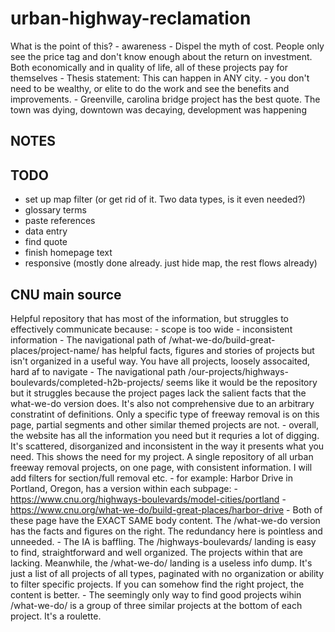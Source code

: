 # urban-highway-reclamation
What is the point of this?
    - awareness
    - Dispel the myth of cost. People only see the price tag and don't know enough about the return on investment. Both economically and in
    quality of life, all of these projects pay for themselves
    - Thesis statement: This can happen in ANY city.
        - you don't need to be wealthy, or elite to do the work and see the benefits and improvements.
        - Greenville, carolina bridge project has the best quote. The town was dying, downtown was decaying, development was happening 

## NOTES

## TODO
- set up map filter (or get rid of it. Two data types, is it even needed?)
- glossary terms
- paste references
- data entry
- find quote
- finish homepage text
- responsive (mostly done already. just hide map, the rest flows already)

## CNU main source
Helpful repository that has most of the information, but struggles to effectively communicate because:
    - scope is too wide
    - inconsistent information
        - The navigational path of /what-we-do/build-great-places/project-name/ has helpful facts, figures and stories of projects
        but isn't organized in a useful way. You have all projects, loosely assocaited, hard af to navigate
        - The navigational path /our-projects/highways-boulevards/completed-h2b-projects/ seems like it would be the repository but 
        it struggles because the project pages lack the salient facts that the what-we-do version does. It's also not comprehensive due
        to an arbitrary constratint of definitions. Only a specific type of freeway removal is on this page, partial segments and other
        similar themed projects are not. 
    - overall, the website has all the information you need but it requries a lot of digging. It's scattered, disorganized and inconsistent
    in the way it presents what you need. This shows the need for my project. A single repository of all urban freeway removal projects, on
    one page, with consistent information. I will add filters for section/full removal etc.
    - for example: Harbor Drive in Portland, Oregon, has a version within each subpage:
        - https://www.cnu.org/highways-boulevards/model-cities/portland
        - https://www.cnu.org/what-we-do/build-great-places/harbor-drive
        - Both of these page have the EXACT SAME body content. The /what-we-do version has the facts and figures on the right. The redundancy
        here is pointless and unneeded. 
        - The IA is baffling. The /highways-boulevards/ landing is easy to find, straightforward and well organized. The projects within that
        are lacking. Meanwhile, the /what-we-do/ landing is a useless info dump. It's just a list of all projects of all types, paginated with
        no organization or ability to filter specific projects. If you can somehow find the right project, the content is better.
            - The seemingly only way to find good projects wihin /what-we-do/ is a group of three similar projects at the bottom of each project.
            It's a roulette. 